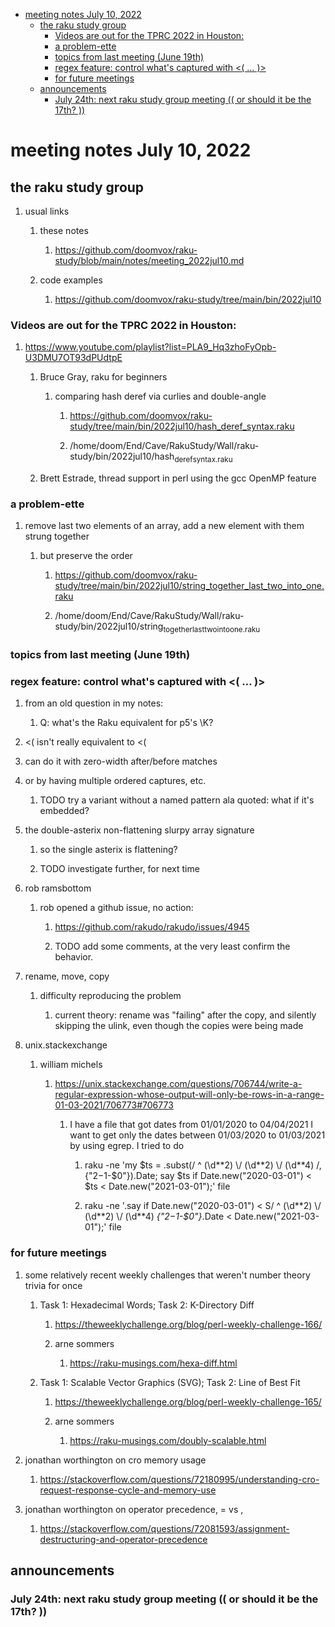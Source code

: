 - [meeting notes July 10, 2022](#orgb91f859)
  - [the raku study group](#org7060feb)
    - [Videos are out for the TPRC 2022 in Houston:](#orge1edfc7)
    - [a problem-ette](#org45f46d1)
    - [topics from last meeting (June 19th)](#org1a19cae)
    - [regex feature: control what's captured with <( &#x2026; )>](#orgbe2117f)
    - [for future meetings](#orgdf3c579)
  - [announcements](#org3e1edb6)
    - [July 24th: next raku study group meeting (( or should it be the 17th? ))](#org0448cd2)


<a id="orgb91f859"></a>

# meeting notes July 10, 2022


<a id="org7060feb"></a>

## the raku study group

1.  usual links

    1.  these notes
    
        1.  <https://github.com/doomvox/raku-study/blob/main/notes/meeting_2022jul10.md>
    
    2.  code examples
    
        1.  <https://github.com/doomvox/raku-study/tree/main/bin/2022jul10>


<a id="orge1edfc7"></a>

### Videos are out for the TPRC 2022 in Houston:

1.  <https://www.youtube.com/playlist?list=PLA9_Hq3zhoFyOpb-U3DMU7OT93dPUdtpE>

    1.  Bruce Gray, raku for beginners
    
        1.  comparing hash deref via curlies and double-angle
        
            1.  <https://github.com/doomvox/raku-study/tree/main/bin/2022jul10/hash_deref_syntax.raku>
            
            2.  /home/doom/End/Cave/RakuStudy/Wall/raku-study/bin/2022jul10/hash<sub>deref</sub><sub>syntax.raku</sub>
    
    2.  Brett Estrade, thread support in perl using the gcc OpenMP feature


<a id="org45f46d1"></a>

### a problem-ette

1.  remove last two elements of an array, add a new element with them strung together

    1.  but preserve the order
    
        1.  <https://github.com/doomvox/raku-study/tree/main/bin/2022jul10/string_together_last_two_into_one.raku>
        
        2.  /home/doom/End/Cave/RakuStudy/Wall/raku-study/bin/2022jul10/string<sub>together</sub><sub>last</sub><sub>two</sub><sub>into</sub><sub>one.raku</sub>


<a id="org1a19cae"></a>

### topics from last meeting (June 19th)


<a id="orgbe2117f"></a>

### regex feature: control what's captured with <( &#x2026; )>

1.  from an old question in my notes:

    1.  Q: what's the Raku equivalent for p5's \K?

2.  <( isn't really equivalent to <(

3.  can do it with zero-width after/before matches

4.  or by having multiple ordered captures, etc.

    1.  TODO try a variant without a named pattern ala quoted: what if it's embedded?

1.  the double-asterix non-flattening slurpy array signature

    1.  so the single asterix is flattening?
    
    2.  TODO investigate further, for next time

2.  rob ramsbottom

    1.  rob opened a github issue, no action:
    
        1.  <https://github.com/rakudo/rakudo/issues/4945>
        
        2.  TODO add some comments, at the very least confirm the behavior.

3.  rename, move, copy

    1.  difficulty reproducing the problem
    
        1.  current theory: rename was "failing" after the copy, and silently skipping the ulink, even though the copies were being made

4.  unix.stackexchange

    1.  william michels
    
        1.  <https://unix.stackexchange.com/questions/706744/write-a-regular-expression-whose-output-will-only-be-rows-in-a-range-01-03-2021/706773#706773>
        
            1.  I have a file that got dates from 01/01/2020 to 04/04/2021 I want to get only the dates between 01/03/2020 to 01/03/2021 by using egrep. I tried to do
            
                1.  raku -ne 'my $ts = .subst(/ ^ (\d*\*2) \\/ (\d*\*2) \\/ (\d*\*4) /, {"$2-$1-$0"}).Date; say $ts if Date.new("2020-03-01") < $ts < Date.new("2021-03-01");' file
                
                2.  raku -ne '.say if Date.new("2020-03-01") < S/ ^ (\d*\*2) \\/ (\d*\*2) \\/ (\d*\*4) *{"$2-$1-$0"}*.Date < Date.new("2021-03-01");' file


<a id="orgdf3c579"></a>

### for future meetings

1.  some relatively recent weekly challenges that weren't number theory trivia for once

    1.  Task 1: Hexadecimal Words; Task 2: K-Directory Diff
    
        1.  <https://theweeklychallenge.org/blog/perl-weekly-challenge-166/>
        
        2.  arne sommers
        
            1.  <https://raku-musings.com/hexa-diff.html>
    
    2.  Task 1: Scalable Vector Graphics (SVG); Task 2: Line of Best Fit
    
        1.  <https://theweeklychallenge.org/blog/perl-weekly-challenge-165/>
        
        2.  arne sommers
        
            1.  <https://raku-musings.com/doubly-scalable.html>

2.  jonathan worthington on cro memory usage

    1.  <https://stackoverflow.com/questions/72180995/understanding-cro-request-response-cycle-and-memory-use>

3.  jonathan worthington on operator precedence, = vs ,

    1.  <https://stackoverflow.com/questions/72081593/assignment-destructuring-and-operator-precedence>


<a id="org3e1edb6"></a>

## announcements


<a id="org0448cd2"></a>

### July 24th: next raku study group meeting (( or should it be the 17th? ))
